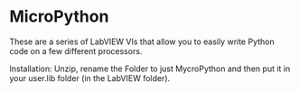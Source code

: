 # MicroPython
These are a series of LabVIEW VIs that allow you to easily write Python code on a few different processors.

Installation:
Unzip, rename the Folder to just MycroPython and then put it in your user.lib folder (in the LabVIEW folder).
